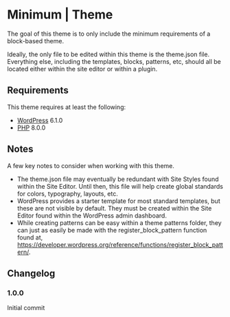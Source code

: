 # Minimum | Theme

The goal of this theme is to only include the minimum requirements of a block-based theme.

Ideally, the only file to be edited within this theme is the theme.json file. Everything else, including the templates, blocks, patterns, etc, should all be located either within the site editor or within a plugin.

## Requirements

This theme requires at least the following:

-   [WordPress](https://wordpress.org/) 6.1.0
-   [PHP](https://php.net/) 8.0.0

## Notes

A few key notes to consider when working with this theme.

-   The theme.json file may eventually be redundant with Site Styles found within the Site Editor. Until then, this file will help create global standards for colors, typography, layouts, etc.
-   WordPress provides a starter template for most standard templates, but these are not visible by default. They must be created within the Site Editor found within the WordPress admin dashboard.
-   While creating patterns can be easy within a theme patterns folder, they can just as easily be made with the register_block_pattern function found at, https://developer.wordpress.org/reference/functions/register_block_pattern/.

## Changelog

### 1.0.0

Initial commit
